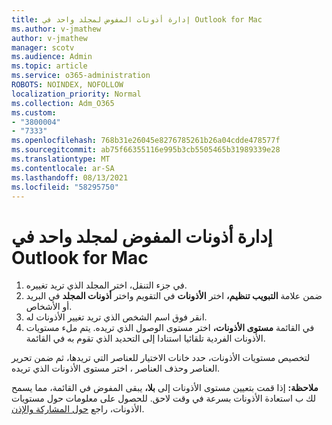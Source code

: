 ```yaml
---
title: إدارة أذونات المفوض لمجلد واحد في Outlook for Mac
ms.author: v-jmathew
author: v-jmathew
manager: scotv
ms.audience: Admin
ms.topic: article
ms.service: o365-administration
ROBOTS: NOINDEX, NOFOLLOW
localization_priority: Normal
ms.collection: Adm_O365
ms.custom:
- "3800004"
- "7333"
ms.openlocfilehash: 768b31e26045e8276785261b26a04cdde478577f
ms.sourcegitcommit: ab75f66355116e995b3cb5505465b31989339e28
ms.translationtype: MT
ms.contentlocale: ar-SA
ms.lasthandoff: 08/13/2021
ms.locfileid: "58295750"
---
```

# <a name="manage-delegate-permissions-for-a-single-folder-in-outlook-for-mac"></a>إدارة أذونات المفوض لمجلد واحد في Outlook for Mac

1. في جزء التنقل، اختر المجلد الذي تريد تغييره.
2. ضمن علامة **التبويب تنظيم،** اختر **الأذونات** في التقويم واختر **أذونات المجلد** في البريد أو الأشخاص.
3. انقر فوق اسم الشخص الذي تريد تغيير الأذونات له.
4. في القائمة **مستوى الأذونات،** اختر مستوى الوصول الذي تريده. يتم ملء مستويات الأذونات الفردية تلقائيا استنادا إلى التحديد الذي تقوم به في القائمة.

لتخصيص مستويات الأذونات، حدد خانات الاختيار للعناصر التي تريدها، ثم ضمن تحرير العناصر وحذف العناصر ، اختر مستوى الأذونات الذي تريده. 

**ملاحظة:** إذا قمت بتعيين مستوى الأذونات إلى **بلا،** يبقى المفوض في القائمة، مما يسمح لك ب استعادة الأذونات بسرعة في وقت لاحق. للحصول على معلومات حول مستويات الأذونات، راجع [حول المشاركة والإذن](https://support.microsoft.com/office/options-for-sharing-and-delegating-folders-in-outlook-for-mac-480d8054-68ce-4150-ba1e-b9b7f2fc4ce5).
